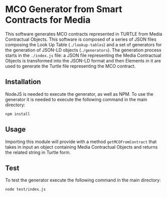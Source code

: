 # MCO Generator from Smart Contracts for Media

This software generates MCO contracts represented in TURTLE from Media Contractual Objects. This software is composed of a series of JSON files composing the Look Up Table (`./lookup-tables`) and a set of generators for the generation of JSON-LD objects (`./generators`). The generation process starts in the `./index.js` file: a JSON file representing the Media Contractual Objects is transformed into the JSON-LD format and then Elements in it are used to generate the Turtle file representing the MCO contract.

## Installation

NodeJS is needed to execute the generator, as well as NPM.
To use the generator it is needed to execute the following command in the main directory:

```
npm install
```

## Usage

Importing this module will provide with a method `getMCOFromContract` that takes in input an object containing Media Contractual Objects and returns the related string in Turtle form.

## Test

To test the generator execute the following command in the main directory:

```
node test/index.js
```
